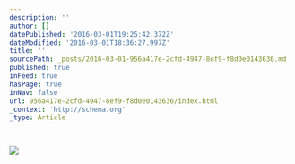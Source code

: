 ```yaml
---
description: ''
author: []
datePublished: '2016-03-01T19:25:42.372Z'
dateModified: '2016-03-01T18:36:27.997Z'
title: ''
sourcePath: _posts/2016-03-01-956a417e-2cfd-4947-8ef9-f8d0e0143636.md
published: true
inFeed: true
hasPage: true
inNav: false
url: 956a417e-2cfd-4947-8ef9-f8d0e0143636/index.html
_context: 'http://schema.org'
_type: Article

---
```

![](https://the-grid-user-content.s3-us-west-2.amazonaws.com/2d47ab7d-967c-42ac-b25f-2b0c0489e9de.png)